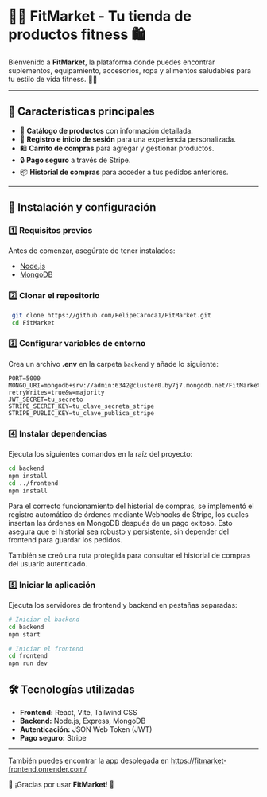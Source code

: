 # 🏋️‍♂️ FitMarket - Tu tienda de productos fitness 🛍️

Bienvenido a **FitMarket**, la plataforma donde puedes encontrar suplementos, equipamiento, accesorios, ropa y alimentos saludables para tu estilo de vida fitness. 💪🥦

---

## 🌟 Características principales
- 🛒 **Catálogo de productos** con información detallada.
- 👤 **Registro e inicio de sesión** para una experiencia personalizada.
- 🛍️ **Carrito de compras** para agregar y gestionar productos.
- 🔒 **Pago seguro** a través de Stripe.
- 📦 **Historial de compras** para acceder a tus pedidos anteriores.

---

## 🚀 Instalación y configuración

### 1️⃣ Requisitos previos
Antes de comenzar, asegúrate de tener instalados:
- [Node.js](https://nodejs.org/)
- [MongoDB](https://www.mongodb.com/)

### 2️⃣ Clonar el repositorio
```sh
 git clone https://github.com/FelipeCaroca1/FitMarket.git
 cd FitMarket
```

### 3️⃣ Configurar variables de entorno
Crea un archivo **.env** en la carpeta `backend` y añade lo siguiente:
```env
PORT=5000
MONGO_URI=mongodb+srv://admin:6342@cluster0.by7j7.mongodb.net/FitMarket?retryWrites=true&w=majority
JWT_SECRET=tu_secreto
STRIPE_SECRET_KEY=tu_clave_secreta_stripe
STRIPE_PUBLIC_KEY=tu_clave_publica_stripe
```

### 4️⃣ Instalar dependencias
Ejecuta los siguientes comandos en la raíz del proyecto:
```sh
cd backend
npm install
cd ../frontend
npm install
```
Para el correcto funcionamiento del historial de compras, se implementó el registro automático de órdenes mediante Webhooks de Stripe, los cuales insertan las órdenes en MongoDB después de un pago exitoso. Esto asegura que el historial sea robusto y persistente, sin depender del frontend para guardar los pedidos.

También se creó una ruta protegida para consultar el historial de compras del usuario autenticado.


### 5️⃣ Iniciar la aplicación
Ejecuta los servidores de frontend y backend en pestañas separadas:
```sh
# Iniciar el backend
cd backend
npm start
```
```sh
# Iniciar el frontend
cd frontend
npm run dev
```


## 🛠️ Tecnologías utilizadas
- **Frontend:** React, Vite, Tailwind CSS
- **Backend:** Node.js, Express, MongoDB
- **Autenticación:** JSON Web Token (JWT)
- **Pago seguro:** Stripe

---

También puedes encontrar la app desplegada en https://fitmarket-frontend.onrender.com/

📢 ¡Gracias por usar **FitMarket**! 💖
